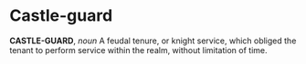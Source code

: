 # Castle-guard

**CASTLE-GUARD**, _noun_ A feudal tenure, or knight service, which obliged the tenant to perform service within the realm, without limitation of time.